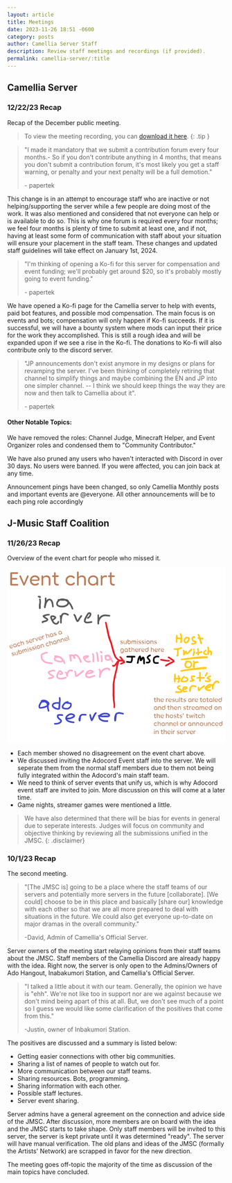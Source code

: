 ```yaml
---
layout: article
title: Meetings
date: 2023-11-26 18:51 -0600
category: posts
author: Camellia Server Staff
description: Review staff meetings and recordings (if provided).
permalink: camellia-server/:title
---
```

## Camellia Server

### 12/22/23 Recap

Recap of the December public meeting.

> To view the meeting recording, you can [download it here](https://drive.google.com/file/d/1cp8ELwVzsRuA7TcM7abMJpqCWSTwtltQ/view?usp=sharing).
{: .tip }

> "I made it mandatory that we submit a contribution forum every four months.- So if you don't contribute anything in 4 months, that means you don't submit a contribution forum, it's most likely you get a staff warning, or penalty and your next penalty will be a full demotion."
>
> \- papertek

This change is in an attempt to encourage staff who are inactive or not helping/supporting the server while a few people are doing most of the work. It was also mentioned and considered that not everyone can help or is available to do so. This is why one forum is required every four months; we feel four months is plenty of time to submit at least one, and if not, having at least some form of communication with staff about your situation will ensure your placement in the staff team. These changes and updated staff guidelines will take effect on January 1st, 2024.

> "I'm thinking of opening a Ko-fi for this server for compensation and event funding; we'll probably get around $20, so it's probably mostly going to event funding."
>
> \- papertek

We have opened a Ko-fi page for the Camellia server to help with events, paid bot features, and possible mod compensation. The main focus is on events and bots; compensation will only happen if Ko-fi succeeds. If it is successful, we will have a bounty system where mods can input their price for the work they accomplished. This is still a rough idea and will be expanded upon if we see a rise in the Ko-fi. The donations to Ko-fi will also contribute only to the discord server.

> "JP announcements don't exist anymore in my designs or plans for revamping the server. I've been thinking of completely retiring that channel to simplify things and maybe combining the EN and JP into one simpler channel. -- I think we should keep things the way they are now and then talk to Camellia about it".
>
> \- papertek

#### Other Notable Topics:

We have removed the roles: Channel Judge, Minecraft Helper, and Event Organizer roles and condensed them to "Community Contributor." 

We have also pruned any users who haven't interacted with Discord in over 30 days. No users were banned. If you were affected, you can join back at any time.

Announcement pings have been changed, so only Camellia Monthly posts and important events are @everyone. All other announcements will be to each ping role accordingly

## J-Music Staff Coalition

### 11/26/23 Recap

Overview of the event chart for people who missed it.

![Professional Event Chart](/assets/images/camellia/server/meetings/k3WlZOz.png)

* Each member showed no disagreement on the event chart above.
* We discussed inviting the Adocord Event staff into the server. We will seperate them from the normal staff members due to them not being fully integrated within the Adocord's main staff team.
* We need to think of server events that unify us, which is why Adocord event staff are invited to join. More discussion on this will come at a later time.
* Game nights, streamer games were mentioned a little.

> We have also determined that there will be bias for events in general due to seperate interests. Judges will focus on community and objective thinking by reviewing all the submissions unified in the JMSC.
> {: .disclaimer}

### 10/1/23 Recap

The second meeting.

> "\[The JMSC is] going to be a place where the staff teams of our servers and potentially more servers in the future \[collaborate]. \[We could] choose to be in this place and basically \[share our] knowledge with each other so that we are all more prepared to deal with situations in the future. We could also get everyone up-to-date on major dramas in the overall community."
>
> \-David, Admin of Camellia's Official Server.

Server owners of the meeting start relaying opinions from their staff teams about the JMSC. Staff members of the Camellia Discord are already happy with the idea. Right now, the server is only open to the Admins/Owners of Ado Hangout, Inabakumori Station, and Camellia's Official Server.

> "I talked a little about it with our team. Generally, the opinion we have is "ehh". We're not like too in support nor are we against because we don't mind being apart of this at all. But, we don't see much of a point so I guess we would like some clarification of the positives that come from this."
>
> \-Justin, owner of Inbakumori Station.

The positives are discussed and a summary is listed below:

* Getting easier connections with other big communities.
* Sharing a list of names of people to watch out for.
* More communication between our staff teams.
* Sharing resources. Bots, programming.
* Sharing information with each other.
* Possible staff lectures.
* Server event sharing.

Server admins have a general agreement on the connection and advice side of the JMSC. After discussion, more members are on board with the idea and the JMSC starts to take shape. Only staff members will be invited to this server, the server is kept private until it was determined "ready". The server will have manual verification. The old plans and ideas of the JMSC (formally the Artists' Network) are scrapped in favor for the new direction.

The meeting goes off-topic the majority of the time as discussion of the main topics have concluded.